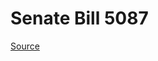 # Senate Bill 5087

[Source](http://lawfilesext.leg.wa.gov/biennium/2021-22/Xml/Bills/Senate%20Bills/5087.xml)